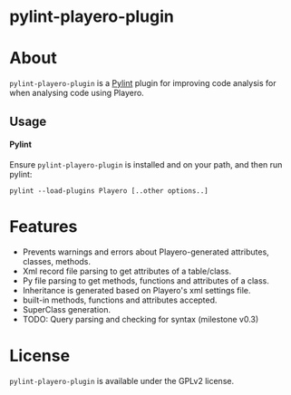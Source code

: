 pylint-playero-plugin
==========================

# About

`pylint-playero-plugin` is a [Pylint](http://pylint.org) plugin for improving code analysis for when analysing code using Playero.

## Usage

#### Pylint

Ensure `pylint-playero-plugin` is installed and on your path, and then run pylint:

```
pylint --load-plugins Playero [..other options..]
```

# Features

* Prevents warnings and errors about Playero-generated attributes, classes, methods.
* Xml record file parsing to get attributes of a table/class.
* Py file parsing to get methods, functions and attributes of a class.
* Inheritance is generated based on Playero's xml settings file.
* built-in methods, functions and attributes accepted.
* SuperClass generation.
* TODO: Query parsing and checking for syntax (milestone v0.3)

# License

`pylint-playero-plugin` is available under the GPLv2 license.
